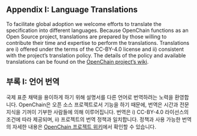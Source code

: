 ## Appendix I: Language Translations

To facilitate global adoption we welcome efforts to translate the specification into different languages. Because OpenChain functions as an Open Source project, translations are prepared by those willing to contribute their time and expertise to perform the translations. Translations are i) offered under the terms of the CC-BY-4.0 license and ii) consistent with the project’s translation policy.  The details of the policy and available translations can be found on the [OpenChain project’s wiki](https://wiki.linuxfoundation.org/openchain/spec-translations).

## 부록 I: 언어 번역

국제 표준 채택을 용이하게 하기 위해 설명서를 다른 언어로 번역하려는 노력을 환영합니다. OpenChain은 오픈 소스 프로젝트로서 기능을 하기 때문에, 번역은 시간과 전문지식을 기꺼이 기부한 사람들에 의해 이루어집니다. 번역은 i) CC-BY-4.0 라이선스의 조건에 따라 제공되며, ii) 프로젝트의 번역 정책과 일치합니다. 정책과 사용 가능한 번역의 자세한 내용은 [OpenChain 프로젝트 위키](https://wiki.linuxfoundation.org/openchain/spec-translations)에서 확인할 수 있습니다. 